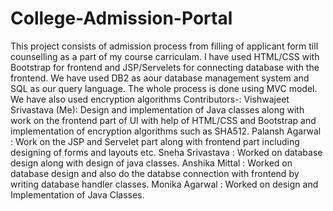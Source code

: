# College-Admission-Portal
This project consists of admission process from filling of applicant form till counselling as a part of my course carriculam. I have used HTML/CSS with Bootstrap for frontend and JSP/Servelets for connecting database with the frontend. We have used DB2 as aour database management system and SQL as our query language.
The whole process is done using MVC model. We have also used encryption algorithms 
Contributors-:
Vishwajeet Srivastava (Me): Design and implementation of Java classes along with work on the frontend part of UI with help of HTML/CSS and Bootstrap and implementation of encryption algorithms such as SHA512.
Palansh Agarwal : Work on the JSP and Servelet part along with frontend part including designing of forms and layouts etc.
Sneha Srivastava : Worked on database design along with design of java classes.
Anshika Mittal : Worked on database design and also do the databse connection with frontend by writing database handler classes.
Monika Agarwal : Worked on design and Implementation of Java Classes. 

